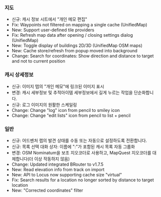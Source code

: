 ### 지도
- 신규: 캐시 정보 시트에서 "개인 메모 편집"
- Fix: Waypoints not filtered on mapping a single cache (UnifiedMap)
- New: Support user-defined tile providers
- Fix: Refresh map data after opening / closing settings dialog (UnifiedMap)
- New: Toggle display of buildings 2D/3D (UnifiedMap OSM maps)
- New: Cache store/refresh from popup moved into background
- Change: Search for coordinates: Show direction and distance to target and not to current position

### 캐시 상세정보
- 신규: 이미지 탭의 "개인 메모"에 링크된 이미지 표시
- 변경: 캐시 세부정보 및 추적아이템 세부정보에서 길게 누르는 작업을 단순화합니다.
- 신규: 로그 이미지의 원활한 스케일링
- Change: Change "log" icon from pencil to smiley icon
- Change: Change "edit lists" icon from pencil to list + pencil

### 일반
- 신규: 어드벤처 랩의 발견 상태를 수동 또는 자동으로 설정하도록 전환합니다.
- 신규: 목록 선택 대화 상자: 이름에 ":"가 포함된 캐시 목록 자동 그룹화
- 변경: OSM Nominatum을 보조 지오코더로 사용하고, MapQuest 지오코더를 대체합니다(더 이상 작동하지 않음)
- Change: Updated integrated BRouter to v1.7.5
- New: Read elevation info from track on import
- New: API to Locus now supporting cache size "virtual"
- Fix: Search results for a location no longer sorted by distance to target location
- New: "Corrected coordinates" filter
